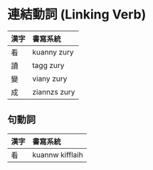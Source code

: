 # 連結動詞 (Linking Verb)

| 漢字 | 書寫系統 |
| :--- | :--- |
| 看 | kuanny zury |
| 讀 | tagg zury |
| 變 | viany zury |
| 成 | ziannzs zury |

## 句動詞

| 漢字 | 書寫系統 |
| :--- | :--- |
| 看 | kuannw kifflaih |
